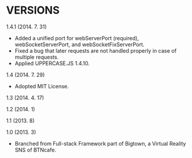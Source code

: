 VERSIONS
========
1.4.1 (2014. 7. 31)
- Added a unified port for webServerPort (required), webSocketServerPort, and webSocketFixServerPort.
- Fixed a bug that later requests are not handled properly in case of multiple requests.
- Applied UPPERCASE.JS 1.4.10.

1.4 (2014. 7. 29)
- Adopted MIT License.

1.3 (2014. 4. 17)

1.2 (2014. 1)

1.1 (2013. 8)

1.0 (2013. 3)
- Branched from Full-stack Framework part of Bigtown, a Virtual Reality SNS of BTNcafe.
